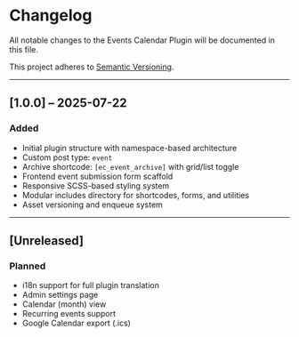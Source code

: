 # Changelog

All notable changes to the Events Calendar Plugin will be documented in this file.

This project adheres to [Semantic Versioning](https://semver.org/).

---

## [1.0.0] – 2025-07-22

### Added
- Initial plugin structure with namespace-based architecture
- Custom post type: `event`
- Archive shortcode: `[ec_event_archive]` with grid/list toggle
- Frontend event submission form scaffold
- Responsive SCSS-based styling system
- Modular includes directory for shortcodes, forms, and utilities
- Asset versioning and enqueue system

---

## [Unreleased]

### Planned
- i18n support for full plugin translation
- Admin settings page
- Calendar (month) view
- Recurring events support
- Google Calendar export (.ics)
